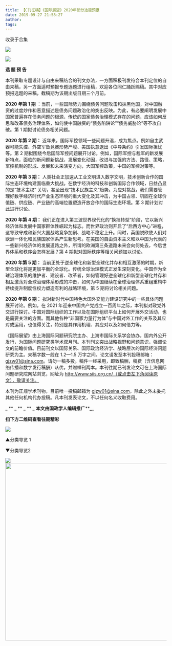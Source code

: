 ```yaml
---
title: 【C刊征稿】《国际展望》2020年部分选题预报
date: 2019-09-27 21:58:27
author: 
tags: 
---
```



收录于合集

  

![](/images/3000/2.gif)  

![](/images/3000/3.png)

  

**选 题 预 告**

本刊采取专题设计与自由来稿结合的刊文办法，一方面积极刊发符合本刊定位的自由来稿，另一方面适时预报专题选题进行组稿，欢迎各位同仁踊跃赐稿。其中对应预报选题的来稿，截稿期为该期出版日期三个月前。

 **2020 年第 1 期**
：当前，一些国际势力围绕债务问题攻击和抹黑他国，对中国融资的过度炒作和恶意描述是债务问题政治化的突出反映。为此，有必要阐明发展中国家普遍存在债务问题的根源，传统的国家债务治理模式存在的问题，应该如何反思和改革债务治理体系，如何使中国融资的“债务陷阱论”“债务威胁论”等不攻自破。第
1 期拟讨论债务相关问题。

**2020 年第 2 期：**
近年来，国际军控领域一些问题升温，成为焦点。例如自主武器可能失控、外空军备竞赛形势严峻、美国执意退出《中导条约》引发国际担忧等。第 2
期拟围绕今后国际军控问题展开讨论。例如，国际军控与裁军的新发展新特点，面临的新问题新挑战，发展变化动因，改进与加强的方法、路径、策略，军控机制的形成、发展和未来演变方向，大国军控政策，中国的军控对策等。

**2020 年第 3 期：**
人类社会正加速从工业文明进入数字文明，技术创新合作的国际生态环境构建面临重大挑战。在数字经济的科技和创新国际合作领域，日益凸显的是“技术主权”
关切，甚至出现“技术民族主义”趋势。为应对挑战，我们需要管理好数字经济时代产业生态环境的重大变化及其冲击，为中国占领、巩固在全球价值链、供应链、产业链的高端位置塑造开放合作的国际生态环境。第
3 期计划对此进行讨论。

**2020 年第 4 期：**
我们正在进入第三波世界现代化的“换挡转型”阶段，它以新兴经济体和发展中国家群体性崛起为标志。而世界政治则开启了“后西方中心”进程，这导致守成和新兴大国战略竞争加剧、战略不稳定上升。同时，英国脱欧使人们对欧洲一体化和民族国家体系产生新思考。在美国的自由资本主义和以中国为代表的一些新兴经济体的发展道路之外，所谓的欧洲第三条道路未来会向何处去，今后世界体系和秩序会怎样发展？第
4 期拟对国际秩序等相关问题加以讨论。

**2020 年第 5 期：**
当前正处于逆全球化和新型全球化并存和相互激荡的时期，新型全球化将是更加平衡的全球化。传统全球治理模式正发生深刻变化。中国作为全球治理体系的维护者、建设者、改革者，如何管理好逆全球化和新型全球化并存和相互激荡对全球治理体系形成的冲击，如何为中国继续在全球治理体系重组重构中持续提升制度性权力塑造有利的战略环境，第
5 期将讨论相关问题。

**2020 年第 6 期：** 拟对新时代中国特色大国外交能力建设研究中的一些具体问题展开讨论。例如，在 2021
年迎来中国共产党成立一百周年之际，本刊拟对政党外交进行探讨。中国对国际组织的工作以及在国际组织平台上如何开展外交活动，也是需要关注的方面。而其他各种“非国家力量行为体”与中国对外工作的关系及其应对或运用，也值得关注，特别是其作用机理、其应对以及如何借力等。

《国际展望》由上海国际问题研究院主办、上海市国际关系学会协办，国内外公开发行，为国际问题研究类学术双月刊。本刊刊文突出战略视野和问题意识，强调论文的前瞻价值。目前刊文以国际关系、国际政治经济学、战略层次的国际经济问题研究为主。来稿字数一般在
1.2—1.5
万字之间。论文请发至本刊投稿邮箱：gjzw01@sina.com。请勿一稿多投。稿件一经采用，即致稿酬，稿费（含信息网络传播和数字发行稿酬）从优，并赠样刊两本。本刊往期已刊发论文可在上海国际问题研究院网站浏览，网址为
http://www.siis.org.cn/（或点击左下角阅读原文），敬请关注。

本刊为正规学术刊物，目前唯一投稿邮箱为 gjzw01@sina.com，除此之外未委托其他任何机构代办投稿。凡本刊发表论文，不以任何名义收取费用。  

  

  
 _ ** _ ** _ ** _ **本文由国政学人编辑推广**_**_**_**_

  

 **扫下方二维码查看往期精彩**

  

  

![](/images/3000/4.png)

▲分类导览 1

▼分类导览2

![](/images/3000/5.png)<img src='/images/3000/6.gif' width='554.3' />  

